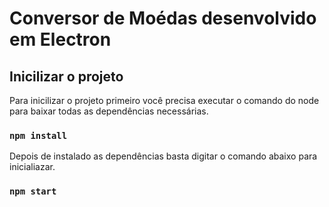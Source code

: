 # Conversor de Moédas desenvolvido em Electron

## Inicilizar o projeto

Para inicilizar o projeto primeiro você precisa executar o comando do node para baixar todas as dependências necessárias.

 ### `npm install`
 
Depois de instalado as dependências basta digitar o comando abaixo para inicialiazar.

### `npm start`

